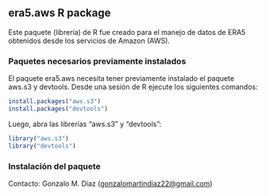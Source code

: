## era5.aws R package

Este paquete (librería) de R fue creado para el manejo de datos de ERA5
obtenidos desde los servicios de Amazon (AWS).

### Paquetes necesarios previamente instalados

El paquete era5.aws necesita tener previamente instalado el paquete
aws.s3 y devtools. Desde una sesión de R ejecute los siguientes
comandos:

``` r
install.packages("aws.s3")
install.packages("devtools")
```

Luego, abra las librerías “aws.s3” y “devtools”:

``` r
library("aws.s3")
library("devtools")
```

### Instalación del paquete

Contacto: Gonzalo M. Díaz (<gonzalomartindiaz22@gmail.com>)
